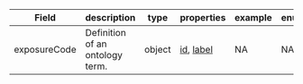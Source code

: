 |Field | description | type | properties | example | enum|
| ---| ---| ---| ---| ---| --- |
| exposureCode | Definition of an ontology term. | object | [id](./id.md), [label](./label.md) | NA | NA|
